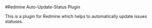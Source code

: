 #Redmine Auto-Update-Status Plugin

This is a plugin for Redmine which helps to automatically update issues statuses.


